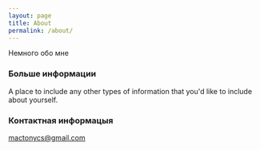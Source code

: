 ```yaml
---
layout: page
title: About
permalink: /about/
---
```


Немного обо мне

### Больше информации

A place to include any other types of information that you'd like to include about yourself.

### Контактная информацыя

[mactonycs@gmail.com](mailto:mactonycs@gmail.com)
